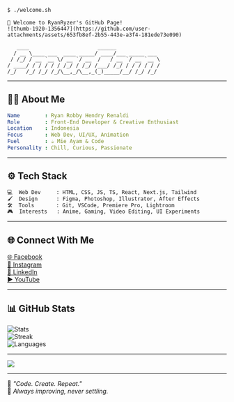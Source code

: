 
```bash
$ ./welcome.sh
```

```
👋 Welcome to RyanRyzer's GitHub Page!
![thumb-1920-1356447](https://github.com/user-attachments/assets/653fb8ef-2b55-443e-a3f4-181ede73e090)
```

```
   ____                      ______               
  / __ \____ ___  ____ _____/ ____/___ _____ ___  
 / /_/ / __ `__ \/ __ `/ __  /   / __ `/ __ `__ \ 
/ ____/ / / / / / /_/ / /_/ /___/ /_/ / / / / / / 
/_/   /_/ /_/ /_/\__,_/\__,_(_)_____/__/ /_/ /_/  
```

---

## 🧑‍💻 About Me

```yaml
Name        : Ryan Robby Hendry Renaldi
Role        : Front-End Developer & Creative Enthusiast
Location    : Indonesia
Focus       : Web Dev, UI/UX, Animation
Fuel        : ☕ Mie Ayam & Code
Personality : Chill, Curious, Passionate
```

---

## ⚙️ Tech Stack

```txt
💻  Web Dev     : HTML, CSS, JS, TS, React, Next.js, Tailwind
🖌️  Design      : Figma, Photoshop, Illustrator, After Effects
🛠️  Tools       : Git, VSCode, Premiere Pro, Lightroom
🎮  Interests   : Anime, Gaming, Video Editing, UI Experiments
```

---

## 🌐 Connect With Me

[🌐 Facebook](https://www.facebook.com/ryan.robby.505/?locale=id_ID)  
[📸 Instagram](https://www.instagram.com/ryzer_ryz/)  
[🔗 LinkedIn](https://www.linkedin.com/in/ryan-robby-hendry-renaldi-65b5472a3/)  
[▶️ YouTube](https://www.youtube.com/@RyzerRyz)

---

## 📊 GitHub Stats

![Stats](https://github-readme-stats.vercel.app/api?username=RyanRyzer&theme=tokyonight&hide_border=false&count_private=true)  
![Streak](https://github-readme-streak-stats.herokuapp.com?user=RyanRyzer&theme=tokyonight&hide_border=false)  
![Languages](https://github-readme-stats.vercel.app/api/top-langs/?username=RyanRyzer&theme=tokyonight&layout=compact)

---

[![](https://visitcount.itsvg.in/api?id=RyanRyzer&icon=5&color=0)](https://visitcount.itsvg.in)

---

🧠 _"Code. Create. Repeat."_  
🎯 _Always improving, never settling._
